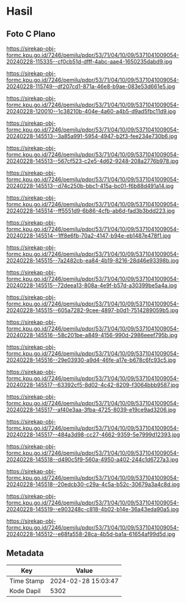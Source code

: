 # Hasil

## Foto C Plano

https://sirekap-obj-formc.kpu.go.id/7246/pemilu/pdpr/53/71/04/10/09/5371041009054-20240228-115335--cf0cb51d-dfff-4abc-aae4-1650235dabd9.jpg

https://sirekap-obj-formc.kpu.go.id/7246/pemilu/pdpr/53/71/04/10/09/5371041009054-20240228-115749--df207cd1-871a-46e8-b9ae-083e53d661e5.jpg

https://sirekap-obj-formc.kpu.go.id/7246/pemilu/pdpr/53/71/04/10/09/5371041009054-20240228-120010--1c38210b-404e-4a60-a4b5-d9ad5fbc11d9.jpg

https://sirekap-obj-formc.kpu.go.id/7246/pemilu/pdpr/53/71/04/10/09/5371041009054-20240228-145513--3a85a991-5954-4947-b2f3-fee234e730b6.jpg

https://sirekap-obj-formc.kpu.go.id/7246/pemilu/pdpr/53/71/04/10/09/5371041009054-20240228-145513--567cf523-c2e5-4d62-9248-208a2776b978.jpg

https://sirekap-obj-formc.kpu.go.id/7246/pemilu/pdpr/53/71/04/10/09/5371041009054-20240228-145513--d74c250b-bbc1-415a-bc01-f6b88d491a14.jpg

https://sirekap-obj-formc.kpu.go.id/7246/pemilu/pdpr/53/71/04/10/09/5371041009054-20240228-145514--ff5551d9-6b86-4cfb-ab6d-fad3b3bdd223.jpg

https://sirekap-obj-formc.kpu.go.id/7246/pemilu/pdpr/53/71/04/10/09/5371041009054-20240228-145514--1ff8e6fb-70a2-4147-b94e-eb1487e478f1.jpg

https://sirekap-obj-formc.kpu.go.id/7246/pemilu/pdpr/53/71/04/10/09/5371041009054-20240228-145515--7a2482cb-ea84-4b19-8216-28d46e93398b.jpg

https://sirekap-obj-formc.kpu.go.id/7246/pemilu/pdpr/53/71/04/10/09/5371041009054-20240228-145515--72deea13-808a-4e9f-b57d-a30399be5a4a.jpg

https://sirekap-obj-formc.kpu.go.id/7246/pemilu/pdpr/53/71/04/10/09/5371041009054-20240228-145515--605a7282-9cee-4897-b0d1-7514289059b5.jpg

https://sirekap-obj-formc.kpu.go.id/7246/pemilu/pdpr/53/71/04/10/09/5371041009054-20240228-145516--58c201be-a849-4156-990d-2986eeef795b.jpg

https://sirekap-obj-formc.kpu.go.id/7246/pemilu/pdpr/53/71/04/10/09/5371041009054-20240228-145516--29e03930-a9d4-46fe-a17e-b678c6fc93c5.jpg

https://sirekap-obj-formc.kpu.go.id/7246/pemilu/pdpr/53/71/04/10/09/5371041009054-20240228-145517--63392cf5-8d02-4c42-8209-f3064bbb9587.jpg

https://sirekap-obj-formc.kpu.go.id/7246/pemilu/pdpr/53/71/04/10/09/5371041009054-20240228-145517--af40e3aa-3fba-4725-8039-e19ce9ad3206.jpg

https://sirekap-obj-formc.kpu.go.id/7246/pemilu/pdpr/53/71/04/10/09/5371041009054-20240228-145517--484a3d98-cc27-4662-9359-5e7999d12393.jpg

https://sirekap-obj-formc.kpu.go.id/7246/pemilu/pdpr/53/71/04/10/09/5371041009054-20240228-145518--d490c5f9-560a-4950-a402-244c1d6727a3.jpg

https://sirekap-obj-formc.kpu.go.id/7246/pemilu/pdpr/53/71/04/10/09/5371041009054-20240228-145518--20edcb30-c29a-4c5a-b52c-30679a3a4c8d.jpg

https://sirekap-obj-formc.kpu.go.id/7246/pemilu/pdpr/53/71/04/10/09/5371041009054-20240228-145519--e903248c-c818-4b02-b14e-36a43eda90a5.jpg

https://sirekap-obj-formc.kpu.go.id/7246/pemilu/pdpr/53/71/04/10/09/5371041009054-20240228-145512--e68fa558-28ca-4b5d-ba1a-61654af99d5d.jpg


## Metadata

| Key        | Value               |
| ---------- | ------------------- |
| Time Stamp | 2024-02-28 15:03:47 |
| Kode Dapil | 5302                |



